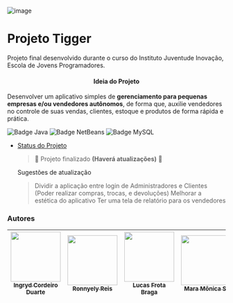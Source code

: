 ![image](https://user-images.githubusercontent.com/90623907/186794030-ab3b59a4-9ebf-47da-a758-e5e14fe038cf.png)


# Projeto Tigger
Projeto final desenvolvido durante o curso do Instituto Juventude Inovação, Escola de Jovens Programadores.

<h4 align= "center"> Ideia do Projeto </h4>

  Desenvolver um aplicativo simples de **gerenciamento para pequenas empresas e/ou vendedores autônomos**, de forma que, auxilie vendedores no controle de suas vendas, clientes, estoque e produtos de forma rápida e prática.

![Badge Java](https://img.shields.io/badge/-Java-blue) ![Badge NetBeans](https://img.shields.io/badge/-NetBeans-red) ![Badge MySQL](https://img.shields.io/badge/-MySQL-brightgreen)

* [Status do Projeto](#status-do-Projeto)
  > 🚧 Projeto finalizado **(Haverá atualizações)** 🚧

  
  Sugestões de atualização
  > Dividir a aplicação entre login de Administradores e Clientes (Poder realizar compras, trocas, e devoluções)
  > Melhorar a estética do aplicativo
  > Ter uma tela de relatório para os vendedores

<h3> Autores </h3>


| [<img src="https://avatars.githubusercontent.com/u/90623907?v=4" width=115><br><sub>Ingryd Cordeiro Duarte</sub>](https://github.com/ingrydf12) |  [<img src="https://media-exp1.licdn.com/dms/image/C4D03AQF7WkG4f62eOw/profile-displayphoto-shrink_200_200/0/1652477347474?e=1666828800&v=beta&t=jJICBbHDLi4a_zDMUyf2x7k16CltlKda2ujrKTxAWYE" width=115><br><sub>Ronnyely Reis</sub>](https://www.linkedin.com/in/ronnyely-reis-09b7a123a/) |  [<img src="https://media-exp1.licdn.com/dms/image/D4D35AQGhTK6rGj7rtw/profile-framedphoto-shrink_200_200/0/1637762092754?e=1662084000&v=beta&t=HPxx-u7y56-yWwJajGeOUFqCs5n3gofJkhjkLn1Txoo" width=115><br><sub>Lucas Frota Braga</sub>](https://www.linkedin.com/in/lucas-frota-braga-4225a4191/) | [<img src="https://media-exp1.licdn.com/dms/image/C4E03AQFQ1y1fHDihGg/profile-displayphoto-shrink_200_200/0/1595372949600?e=1666828800&v=beta&t=-DviXHafAq1go-uwGCnUHLHZrgOPBbyKaOBqj1NN104" width=115><br><sub>Mara Mônica S.</sub>](https://www.linkedin.com/in/maramonicasilva/)| <img scr="https://www.cvasolutions.com/wp-content/uploads/2017/03/sem-avatar.jpg" width=115><br><sub> Daniel Cabral</sub>| 
| :---: | :---: | :---: |  :---: |  :---: | 
